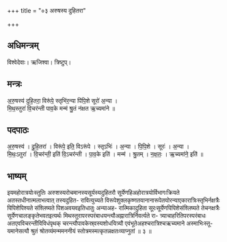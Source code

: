 +++
title = "०३ अरुषस्य दुहितरा"

+++
## अधिमन्त्रम्
विश्वेदेवाः। ऋजिश्वा। त्रिष्टुप्।

## मन्त्रः
अ॒रु॒षस्य॑ दुहि॒तरा॒ विरू॑पे॒ स्तृभि॑र॒न्या पि॑पि॒शे सूरो॑ अ॒न्या ।  
मि॒थ॒स्तुरा॑ वि॒चर॑न्ती पाव॒के मन्म॑ श्रु॒तं न॑क्षत ऋ॒च्यमा॑ने ॥

## पदपाठः
अ॒रु॒षस्य॑ । दु॒हि॒तरा॑ । विरू॑पे॒ इति॒ विऽरू॑पे । स्तृऽभिः॑ । अ॒न्या । पि॒पि॒शे । सूरः॑ । अ॒न्या ।  
मि॒थः॒ऽतुरा॑ । वि॒चर॑न्ती॒ इति॑ वि॒ऽचर॑न्ती । पा॒व॒के इति॑ । मन्म॑ । श्रु॒तम् । न॒क्ष॒तः॒ । ऋ॒च्यमा॑ने॒ इति॑ ॥

## भाष्यम्
इयमहोरात्रयोःस्तुतिः अरुशस्यरोचमानस्यसूर्यस्यदुहितरौ सूर्येणहिअहोरात्रयोर्विभागःक्रियते अतस्तधीनात्मलाभत्वात् तस्यदुहित- रावित्युच्यते विरूपेशुक्लकृष्णतयानानारूपेतयोरन्याएकारात्रिःस्तृभिर्नक्षत्रैः पिपिशेपिश्यते संश्लिष्यते पिशअवयवइतिधातुः अन्याअह- रात्मिकादुहिता सूरःसूर्येणपिपिशेसंश्लिष्यते तेचनक्षत्रैः सूर्येणचालङ्कृतेभवतइत्यर्थः मिथस्तुरापरस्परंबाधयन्त्यौअह्नारात्रिर्निवर्त्यते रा- त्र्याचाहरितिपरस्परंबाधः अतएवविचरन्तीविविधंपृथक् चरन्त्यौपावकेस्र्वस्यशोधयित्र्यौ एवंभूतेअहश्चरात्रिश्चऋच्यमाने अस्माभिःस्तू- यमानेसत्यौ श्रुतं श्रोतव्यंमन्ममननीयं स्तोत्रमस्मत्कृतन्नक्षतःव्याप्नुतां ॥ ३ ॥